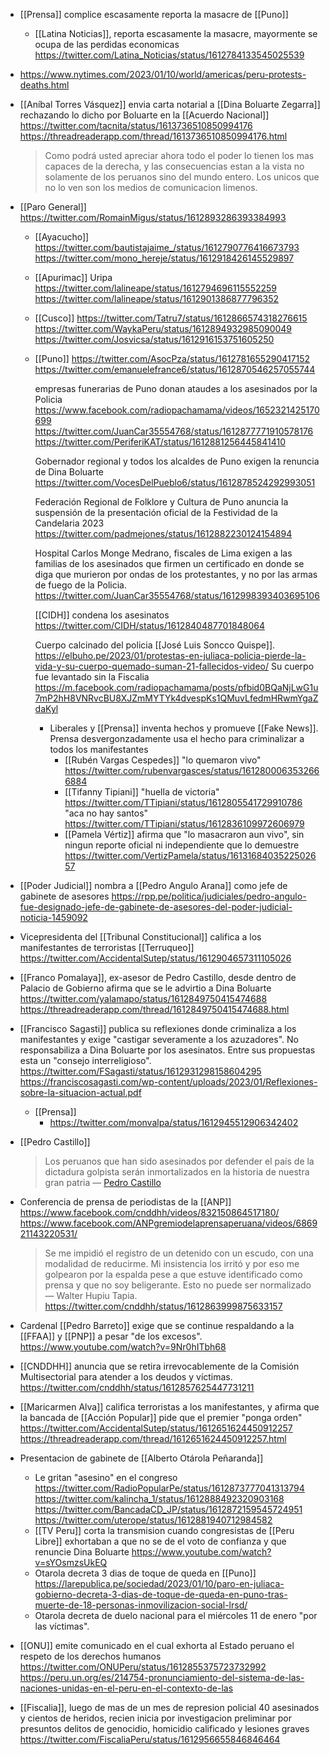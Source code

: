 - [[Prensa]] complice escasamente reporta la masacre de [[Puno]]
  - [[Latina Noticias]], reporta escasamente la masacre, mayormente se ocupa de las perdidas economicas https://twitter.com/Latina_Noticias/status/1612784133545025539
- https://www.nytimes.com/2023/01/10/world/americas/peru-protests-deaths.html
- [[Aníbal Torres Vásquez]] envia carta notarial a [[Dina Boluarte Zegarra]] rechazando lo dicho por Boluarte en la [[Acuerdo Nacional]] https://twitter.com/tacnita/status/1613736510850994176 https://threadreaderapp.com/thread/1613736510850994176.html
  > Como podrá usted apreciar ahora todo el poder lo tienen los mas capaces de la derecha, y las consecuencias estan a la vista no solamente de los peruanos sino del mundo entero. Los unicos que no lo ven son los medios de comunicacion limenos.
- [[Paro General]]
  https://twitter.com/RomainMigus/status/1612893286393384993

  - [[Ayacucho]]
    https://twitter.com/bautistajaime_/status/1612790776416673793
    https://twitter.com/mono_hereje/status/1612918426145529897
  - [[Apurimac]]
    Uripa
    https://twitter.com/lalineape/status/1612794696115552259
    https://twitter.com/lalineape/status/1612901386877796352
  - [[Cusco]]
    https://twitter.com/Tatru7/status/1612866574318276615
    https://twitter.com/WaykaPeru/status/1612894932985090049
    https://twitter.com/Josvicsa/status/1612916153751605250
  - [[Puno]]
    https://twitter.com/AsocPza/status/1612781655290417152
    https://twitter.com/emanuelefrance6/status/1612870546257055744

    empresas funerarias de Puno donan ataudes a los asesinados por la Policia
    https://www.facebook.com/radiopachamama/videos/1652321425170699
    https://twitter.com/JuanCar35554768/status/1612877771910578176
    https://twitter.com/PeriferiKAT/status/1612881256445841410

    Gobernador regional y todos los alcaldes de Puno exigen la renuncia de Dina Boluarte
    https://twitter.com/VocesDelPueblo6/status/1612878524292993051

    Federación Regional de Folklore y Cultura de Puno anuncia la suspensión de la presentación oficial de la Festividad de la Candelaria 2023
    https://twitter.com/padmejones/status/1612882230124154894

    Hospital Carlos Monge Medrano, fiscales de Lima exigen a las familias de los asesinados que firmen un certificado en donde se diga que murieron por ondas de los protestantes, y no por las armas de fuego de la Policia.
    https://twitter.com/JuanCar35554768/status/1612998393403695106

    [[CIDH]] condena los asesinatos https://twitter.com/CIDH/status/1612840487701848064

    Cuerpo calcinado del policia [[José Luis Soncco Quispe]].
    https://elbuho.pe/2023/01/protestas-en-juliaca-policia-pierde-la-vida-y-su-cuerpo-quemado-suman-21-fallecidos-video/
    Su cuerpo fue levantado sin la Fiscalia https://m.facebook.com/radiopachamama/posts/pfbid0BQaNjLwG1u7mP2hH8VNRvcBU8XJZmMYTYk4dvespKs1QMuvLfedmHRwmYgaZdaKyl

    - Liberales y [[Prensa]] inventa hechos y promueve [[Fake News]]. Prensa desvergonzadamente usa el hecho para criminalizar a todos los manifestantes
      - [[Rubén Vargas Cespedes]] "lo quemaron vivo" https://twitter.com/rubenvargasces/status/1612800063532666884
      - [[Tifanny Tipiani]] "huella de victoria" https://twitter.com/TTipiani/status/1612805541729910786
        "aca no hay santos" https://twitter.com/TTipiani/status/1612836109972606979
      - [[Pamela Vértiz]] afirma que "lo masacraron aun vivo", sin ningun reporte oficial ni independiente que lo demuestre https://twitter.com/VertizPamela/status/1613168403522502657

- [[Poder Judicial]] nombra a [[Pedro Angulo Arana]] como jefe de gabinete de asesores https://rpp.pe/politica/judiciales/pedro-angulo-fue-designado-jefe-de-gabinete-de-asesores-del-poder-judicial-noticia-1459092
- Vicepresidenta del [[Tribunal Constitucional]] califica a los manifestantes de terroristas [[Terruqueo]] https://twitter.com/AccidentalSutep/status/1612904657311105026
- [[Franco Pomalaya]], ex-asesor de Pedro Castillo, desde dentro de Palacio de Gobierno afirma que se le advirtio a Dina Boluarte
  https://twitter.com/yalamapo/status/1612849750415474688
  https://threadreaderapp.com/thread/1612849750415474688.html
- [[Francisco Sagasti]] publica su reflexiones donde criminaliza a los manifestantes y exige "castigar severamente a los azuzadores".
  No responsabiliza a Dina Boluarte por los asesinatos.
  Entre sus propuestas esta un "consejo interreligioso".
  https://twitter.com/FSagasti/status/1612931298158604295
  https://franciscosagasti.com/wp-content/uploads/2023/01/Reflexiones-sobre-la-situacion-actual.pdf
  - [[Prensa]]
    - https://twitter.com/monvalpa/status/1612945512906342402
- [[Pedro Castillo]]

  > Los peruanos que han sido asesinados por defender el país de la dictadura golpista serán inmortalizados en la historia de nuestra gran patria
  > — [Pedro Castillo](https://twitter.com/PedroCastilloTe/status/1612889662091104261)

- Conferencia de prensa de periodistas de la [[ANP]]
  https://www.facebook.com/cnddhh/videos/832150864517180/
  https://www.facebook.com/ANPgremiodelaprensaperuana/videos/686921143220531/

  > Se me impidió el registro de un detenido con un escudo, con una modalidad de reducirme. Mi insistencia los irritó y por eso me golpearon por la espalda pese a que estuve identificado como prensa y que no soy beligerante. Esto no puede ser normalizado
  > — Walter Hupiu Tapia. https://twitter.com/cnddhh/status/1612863999875633157

- Cardenal [[Pedro Barreto]] exige que se continue respaldando a la [[FFAA]] y [[PNP]] a pesar "de los excesos". https://www.youtube.com/watch?v=9Nr0hITbh68
- [[CNDDHH]] anuncia que se retira irrevocablemente de la Comisión Multisectorial para atender a los deudos y víctimas.
  https://twitter.com/cnddhh/status/1612857625447731211
- [[Maricarmen Alva]] califica terroristas a los manifestantes, y afirma que la bancada de [[Acción Popular]] pide que el premier "ponga orden" https://twitter.com/AccidentalSutep/status/1612651624450912257 https://threadreaderapp.com/thread/1612651624450912257.html
- Presentacion de gabinete de [[Alberto Otárola Peñaranda]]
  - Le gritan "asesino" en el congreso
    https://twitter.com/RadioPopularPe/status/1612873777041313794
    https://twitter.com/kalincha_1/status/1612888492320903168
    https://twitter.com/BancadaCD_JP/status/1612872159545724951
    https://twitter.com/uterope/status/1612881940712984582
  - [[TV Peru]] corta la transmision cuando congresistas de [[Peru Libre]] exhortaban a que no se de el voto de confianza y que renuncie Dina Boluarte https://www.youtube.com/watch?v=sYOsmzsUkEQ
  - Otarola decreta 3 dias de toque de queda en [[Puno]] https://larepublica.pe/sociedad/2023/01/10/paro-en-juliaca-gobierno-decreta-3-dias-de-toque-de-queda-en-puno-tras-muerte-de-18-personas-inmovilizacion-social-lrsd/
  - Otarola decreta de duelo nacional para el miércoles 11 de enero "por las víctimas".
- [[ONU]] emite comunicado en el cual exhorta al Estado peruano el respeto de los derechos humanos https://twitter.com/ONUPeru/status/1612855375723732992 https://peru.un.org/es/214754-pronunciamiento-del-sistema-de-las-naciones-unidas-en-el-peru-en-el-contexto-de-las
- [[Fiscalia]], luego de mas de un mes de represion policial 40 asesinados y cientos de heridos, recien inicia por investigacion preliminar por presuntos delitos de genocidio, homicidio calificado y lesiones graves https://twitter.com/FiscaliaPeru/status/1612956655846846464
